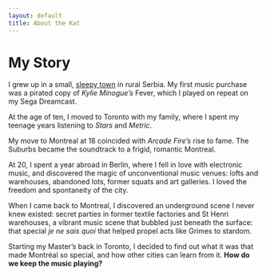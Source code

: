 ```yaml
---
layout: default
title: About the Kat
---
```


# My Story

I grew up in a small, [sleepy town](https://en.wikipedia.org/wiki/Kosjeri%C4%87) in rural Serbia. My first music purchase was a pirated copy of _Kylie Minogue’s_ Fever, which I played on repeat on my Sega Dreamcast.

At the age of ten, I moved to Toronto with my family, where I spent my teenage years listening to _Stars_ and _Metric_.

My move to Montreal at 18 coincided with _Arcade Fire’s_ rise to fame. The Suburbs became the soundtrack to a frigid, romantic Montreal. 

At 20, I spent a year abroad in Berlin, where I fell in love with electronic music, and discovered the magic of unconventional music venues: lofts and warehouses, abandoned lots, former squats and art galleries. I loved the freedom and spontaneity of the city.

When I came back to Montreal, I discovered an underground scene I never knew existed: secret parties in former textile factories and St Henri warehouses, a vibrant music scene that bubbled just beneath the surface: that special _je ne sais quoi_ that helped propel acts like Grimes to stardom.

Starting my Master’s back in Toronto, I decided to find out what it was that made Montréal so special, and how other cities can learn from it. **How do we keep the music playing?**

